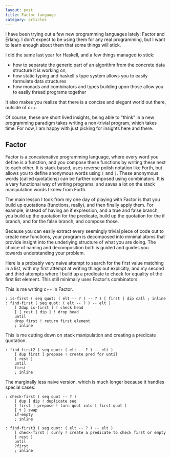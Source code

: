 ```yaml
---
layout: post
title: Factor language
category: articles
---
```


I have been trying out a few new programming languages lately: Factor and Erlang.
I don't expect to be using them for any real programming, but I want to learn enough about them that some things will stick. 

I did the same last year for Haskell, and a few things managed to stick:

- how to separate the generic part of an algorithm from the concrete data structure it is working on,
- how static typing and haskell's type system allows you to easily formulate data structures
- how monads and combinators and types building upon those allow you to easily thread programs together

It also makes you realize that there is a concise and elegant world out there, outside of c++.

Of course, these are short lived insights, being able to "think" in a new programming paradigm takes writing a non-trivial program, which takes time. For now, I am happy with just picking for insights here and there.

## Factor

Factor is a concatenative programming language, where every word you define is a function, and you compose these functions by writing these next to each other. It is stack based, uses reverse polish notation like Forth, but allows you to define anonymous words using `[` and `]`. These anonymous words (called quotations) can be further composed using combinators. It is a very functional way of writing programs, and saves a lot on the stack manipulation words I knew from Forth.

The main lesson I took from my one day of playing with Factor is that you build up quotations (functions, really), and then finally apply them. For example, instead of having an if expression, and a true and false branch, you build up the quotation for the predicate, build up the quotation for the if branch, and for the false branch, and compose those.

Because you can easily extract every seemingly trivial piece of code out to create new functions, your program is decomposed into minimal atoms that provide insight into the underlying structure of what you are doing. The choice of naming and decomposition both is guided and guides you towards understanding your problem.

Here is a probably very naive attempt to search for the first value matching in a list, with my first attempt at writing things out explicitly, and my second and third attempts where I build up a predicate to check for equality of the first list element. This still minimally uses Factor's combinators.

This is me writing c++ in Factor.

```
: is-first ( seq quot: ( elt -- ? ) -- ? ) [ first ] dip call ; inline
: find-first ( seq quot: ( elt -- ? ) -- elt )
    [ 2dup is-first ] ! check head
    [ [ rest ] dip ] ! drop head
    until
    drop first ! return first element
    ; inline
```

This is me cutting down on stack manipulation and creating a predicate quotation.

```
: find-first2 ( seq quot: ( elt -- ? ) -- elt )
    [ dup first ] prepose ! create pred for until
    [ rest ]
    until
    first
    ; inline
```

The marginally less naive version, which is much longer because it handles special cases:

```
: check-first ( seq quot -- ? )
    [ dup ] dip ! duplicate seq
    [ first ] prepose ! turn quot into [ first quot ]
    [ t ] swap
    if-empty
    ; inline

: find-first3 ( seq quot: ( elt -- ? ) -- elt )
    [ check-first ] curry ! create a predicate to check first or empty
    [ rest ]
    until
    ?first
    ; inline
```
